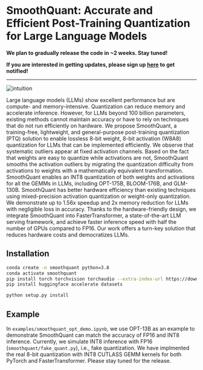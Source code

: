 # SmoothQuant: Accurate and Efficient Post-Training Quantization for Large Language Models 

**We plan to gradually release the code in ~2 weeks. Stay tuned!**

**If you are interested in getting updates, please sign up [here](https://forms.gle/YjYQQas5Hbqge1LH9) to get notified!**

------

![intuition](figures/intuition.png)

Large language models (LLMs) show excellent performance but are compute- and memory-intensive. Quantization can reduce memory and accelerate inference. However, for LLMs beyond 100 billion parameters, existing methods cannot maintain accuracy or have to rely on techniques that do not run efficiently on hardware. We propose SmoothQuant, a training-free, lightweight, and general-purpose post-training quantization (PTQ) solution to enable lossless 8-bit weight, 8-bit activation (W8A8) quantization for LLMs that can be implemented efficiently. We observe that systematic outliers appear at fixed activation channels. Based on the fact that weights are easy to quantize while activations are not, SmoothQuant smooths the activation outliers by migrating the quantization difficulty from activations to weights with a mathematically equivalent transformation. SmoothQuant enables an INT8 quantization of both weights and activations for all the GEMMs in LLMs, including OPT-175B, BLOOM-176B, and GLM-130B. SmoothQuant has better hardware efficiency than existing techniques using mixed-precision activation quantization or weight-only quantization. We demonstrate up to 1.56x speedup and 2x memory reduction for LLMs with negligible loss in accuracy. Thanks to the hardware-friendly design, we integrate SmoothQuant into FasterTransformer, a state-of-the-art LLM serving framework, and achieve faster inference speed with half the number of GPUs compared to FP16. Our work offers a turn-key solution that reduces hardware costs and democratizes LLMs.


## Installation

```bash
conda create -n smoothquant python=3.8
conda activate smoothquant
pip install torch torchvision torchaudio --extra-index-url https://download.pytorch.org/whl/cu113
pip install huggingface accelerate datasets

python setup.py install
```

## Example

In `examples/smoothquant_opt_demo.ipynb`, we use OPT-13B as an example to demonstrate SmoothQuant can match the accuracy of FP16 and INT8 inference. Currently, we simulate INT8 inference with FP16 (`smoothquant/fake_quant.py`), i.e., fake quantization. We have implmented the real 8-bit quantization with INT8 CUTLASS GEMM kernels for both PyTorch and FasterTransformer. Please stay tuned for the release.
